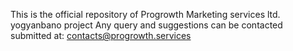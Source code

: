 This is the official repository of 
Progrowth Marketing services ltd. yogyanbano project
Any query and suggestions can be contacted submitted at:
contacts@progrowth.services

